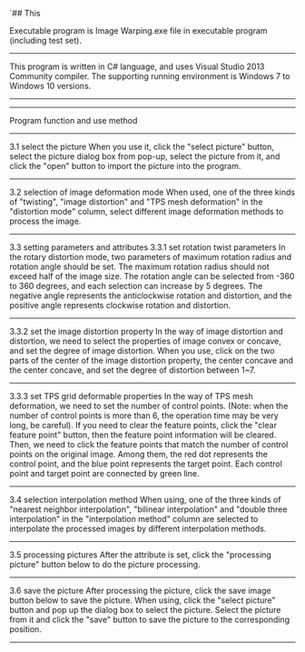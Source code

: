 `## This 

Executable program is Image Warping.exe file in executable program (including test set).

*****************************************************************************

This program is written in C# language, and uses Visual Studio 2013 Community compiler. The supporting running environment is Windows 7 to Windows 10 versions.

*****************************************************************************
*****************************************************************************

Program function and use method

*****************************************************************************

3.1 select the picture
When you use it, click the "select picture" button, select the picture dialog box from pop-up, select the picture from it, and click the "open" button to import the picture into the program.

*****************************************************************************

3.2 selection of image deformation mode
When used, one of the three kinds of "twisting", "image distortion" and "TPS mesh deformation" in the "distortion mode" column, select different image deformation methods to process the image.

*****************************************************************************

3.3 setting parameters and attributes
3.3.1 set rotation twist parameters
In the rotary distortion mode, two parameters of maximum rotation radius and rotation angle should be set. The maximum rotation radius should not exceed half of the image size. The rotation angle can be selected from -360 to 360 degrees, and each selection can increase by 5 degrees. The negative angle represents the anticlockwise rotation and distortion, and the positive angle represents clockwise rotation and distortion.

*****************************************************************************

3.3.2 set the image distortion property
In the way of image distortion and distortion, we need to select the properties of image convex or concave, and set the degree of image distortion. When you use, click on the two parts of the center of the image distortion property, the center concave and the center concave, and set the degree of distortion between 1~7.

*****************************************************************************

3.3.3 set TPS grid deformable properties
In the way of TPS mesh deformation, we need to set the number of control points. (Note: when the number of control points is more than 6, the operation time may be very long, be careful). If you need to clear the feature points, click the "clear feature point" button, then the feature point information will be cleared.
Then, we need to click the feature points that match the number of control points on the original image. Among them, the red dot represents the control point, and the blue point represents the target point. Each control point and target point are connected by green line.

*****************************************************************************

3.4 selection interpolation method
When using, one of the three kinds of "nearest neighbor interpolation", "bilinear interpolation" and "double three interpolation" in the "interpolation method" column are selected to interpolate the processed images by different interpolation methods.

*****************************************************************************

3.5 processing pictures
After the attribute is set, click the "processing picture" button below to do the picture processing.

*****************************************************************************

3.6 save the picture
After processing the picture, click the save image button below to save the picture. When using, click the "select picture" button and pop up the dialog box to select the picture. Select the picture from it and click the "save" button to save the picture to the corresponding position.

*****************************************************************************
